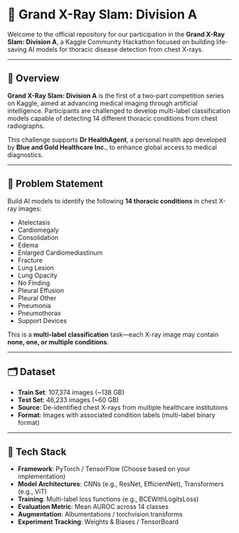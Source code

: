 # 🩻 Grand X-Ray Slam: Division A
 
Welcome to the official repository for our participation in the **Grand X-Ray Slam: Division A**, a Kaggle Community Hackathon focused on building life-saving AI models for thoracic disease detection from chest X-rays.

---

## 📌 Overview

**Grand X-Ray Slam: Division A** is the first of a two-part competition series on Kaggle, aimed at advancing medical imaging through artificial intelligence. Participants are challenged to develop multi-label classification models capable of detecting 14 different thoracic conditions from chest radiographs.

This challenge supports **Dr HealthAgent**, a personal health app developed by **Blue and Gold Healthcare Inc.**, to enhance global access to medical diagnostics.

---

## 🧠 Problem Statement

Build AI models to identify the following **14 thoracic conditions** in chest X-ray images:

- Atelectasis  
- Cardiomegaly  
- Consolidation  
- Edema  
- Enlarged Cardiomediastinum  
- Fracture  
- Lung Lesion  
- Lung Opacity  
- No Finding  
- Pleural Effusion  
- Pleural Other  
- Pneumonia  
- Pneumothorax  
- Support Devices  

This is a **multi-label classification** task—each X-ray image may contain **none, one, or multiple conditions**.

---

## 🗂️ Dataset

- **Train Set**: 107,374 images (~138 GB)  
- **Test Set**: 46,233 images (~60 GB)  
- **Source**: De-identified chest X-rays from multiple healthcare institutions  
- **Format**: Images with associated condition labels (multi-label binary format)

---

## 🧰 Tech Stack

- **Framework**: PyTorch / TensorFlow (Choose based on your implementation)  
- **Model Architectures**: CNNs (e.g., ResNet, EfficientNet), Transformers (e.g., ViT)  
- **Training**: Multi-label loss functions (e.g., BCEWithLogitsLoss)  
- **Evaluation Metric**: Mean AUROC across 14 classes  
- **Augmentation**: Albumentations / torchvision.transforms  
- **Experiment Tracking**: Weights & Biases / TensorBoard  
